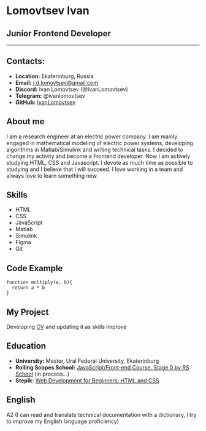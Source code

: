 # Lomovtsev Ivan
## Junior Frontend Developer
***
## Contacts:
* **Location:** Ekaterinburg, Russia
* **Email:** i.d.lomovtsev@gmail.com
* **Discord:** Ivan Lomovtsev (@IvanLomovtsev)  
* **Telegram:** @ivanlomovtsev
* **GitHub:** [IvanLomovtsev](https://github.com/IvanLomovtsev "Ivan Lomovtsev")
## About me
I am a research engineer at an electric power company. I am mainly engaged in mathematical modeling of electric power systems, developing algorithms in Matlab/Simulink and writing technical tasks. I decided to change my activity and become a Frontend developer. Now I am actively studying HTML, CSS and Javascript. I devote as much time as possible to studying and I believe that I will succeed. I love working in a team and always love to learn something new.
## Skills
* HTML
* CSS
* JavaScript
* Matlab
* Simulink
* Figma
* Git
## Code Example
```
function multiply(a, b){
  return a * b
}
```
## My Project
Developing [CV](https://github.com/IvanLomovtsev/rsschool-cv "CV by Ivan Lomovtsev") and updating it as skills improve
## Education
* **University:** Master, Ural Federal University, Ekaterinburg
* **Rolling Scopes School:** [JavaScript/Front-end Course. Stage 0 by RS School](https://wearecommunity.io/events/js-stage0-rs-2022q2 "JavaScript/Front-end Course. Stage 0") (in process...)
* **Stepik:** [Web Development for Beginners: HTML and CSS](https://stepik.org/course/38218/syllabus "Web Development for Beginners: HTML and CSS")
## English
A2 (I can read and translate technical documentation with a dictionary, I try to improve my English language proficiency)